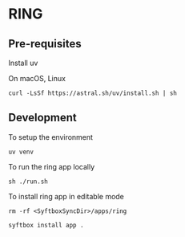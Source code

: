 # RING

## Pre-requisites

Install uv

On macOS, Linux
```
curl -LsSf https://astral.sh/uv/install.sh | sh
```

## Development

To setup the environment
```
uv venv
```

To run the ring app locally
```
sh ./run.sh
```

To install ring app in editable mode
```
rm -rf <SyftboxSyncDir>/apps/ring

syftbox install app .
```
